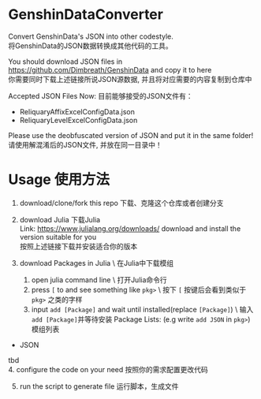 # GenshinDataConverter
Convert GenshinData's JSON into other codestyle. \
将GenshinData的JSON数据转换成其他代码的工具。

You should download JSON files in https://github.com/Dimbreath/GenshinData and copy it to here\
你需要同时下载上述链接所说JSON源数据, 并且将对应需要的内容复制到仓库中

Accepted JSON Files Now: 目前能够接受的JSON文件有：
- ReliquaryAffixExcelConfigData.json
- ReliquaryLevelExcelConfigData.json

Please use the deobfuscated version of JSON and put it in the same folder! \
请使用解混淆后的JSON文件, 并放在同一目录中！

# Usage 使用方法

1. download/clone/fork this repo  下载、克隆这个仓库或者创建分支

2. download Julia  下载Julia \
Link: https://www.julialang.org/downloads/ download and install the version suitable for you\
按照上述链接下载并安装适合你的版本

3. download Packages in Julia \ 在Julia中下载模组
    1. open julia command line \ 打开Julia命令行
    2. press `[` to and see something like `pkg>` \ 按下 `[` 按键后会看到类似于 `pkg>` 之类的字样
    3. input `add [Package]` and wait until installed(replace `[Package]`) \ 输入`add [Package]`并等待安装
Package Lists: (e.g write `add JSON` in `pkg>`)  模组列表
- JSON

tbd \
4. configure the code on your need     按照你的需求配置更改代码

5. run the script to generate file    运行脚本，生成文件
